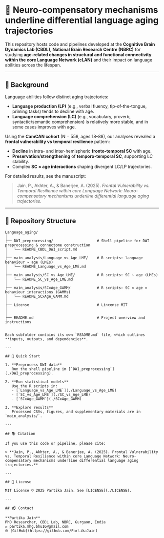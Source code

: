 # 🧬 Neuro-compensatory mechanisms underline differential language aging trajectories

This repository hosts code and pipelines developed at the **Cognitive Brain Dynamics Lab (CBDL), National Brain Research Centre (NBRC)** for studying **age-related changes in structural and functional connectivity within the core Language Network (cLAN)** and their impact on language abilities across the lifespan.

---

## 📖 Background

Language abilities follow distinct aging trajectories:

- **Language production (LP)** (e.g., verbal fluency, tip-of-the-tongue, priming tasks) tends to decline with age.  
- **Language comprehension (LC)** (e.g., vocabulary, proverb, syntactic/semantic comprehension) is relatively more stable, and in some cases improves with age.  

Using the **CamCAN cohort** (N = 558, ages 18–88), our analyses revealed a **frontal vulnerability vs temporal resilience** pattern:  

- **Decline** in intra- and inter-hemispheric **fronto-temporal SC** with age.  
- **Preservation/strengthening** of **temporo-temporal SC**, supporting LC stability.  
- Complex **SC × age interactions** shaping divergent LC/LP trajectories.

For detailed results, see the manuscript:  
> Jain, P., Akhter, A., & Banerjee, A. (2025). *Frontal Vulnerability vs. Temporal Resilience within core Language Network: Neuro-compensatory mechanisms underline differential language aging trajectories.*

---

## 📂 Repository Structure

```
Language_aging/
│
├── DWI_preprocessing/                    # Shell pipeline for DWI preprocessing & connectome construction
│   └── README_CBDL_DWI_script.md
│
├── main_analysis/Language_vs_Age_LME/    # R scripts: language behaviour ~ age (LMEs)
│   └── README_Language_vs_Age_LME.md
│
├── main_analysis/SC_vs_Age_LME/          # R scripts: SC ~ age (LMEs)
│   └── README_SC_vs_Age_LME.md
│
├── main_analysis/SCxAge_GAMM/            # R scripts: SC × age × behaviour interactions (GAMMs)
│   └── README_SCxAge_GAMM.md
│
├── License                               # Lincense MIT
│       
│
├── README.md                             # Project overview and instructions


Each subfolder contains its own `README.md` file, which outlines **inputs, outputs, and dependencies**.

---

## 🚀 Quick Start

1. **Preprocess DWI data**  
   Run the shell pipeline in [`DWI_preprocessing`](./DWI_preprocessing).  

2. **Run statistical models**  
   Use the R scripts in:  
   - [`Language_vs_Age_LME`](./Language_vs_Age_LME)  
   - [`SC_vs_Age_LME`](./SC_vs_Age_LME)  
   - [`SCxAge_GAMM`](./SCxAge_GAMM)  

3. **Explore results**  
   Processed CSVs, figures, and supplementary materials are in `main_analysis/`.

---

## 📚 Citation

If you use this code or pipeline, please cite:

> **Jain, P., Akhter, A., & Banerjee, A. (2025). Frontal Vulnerability vs. Temporal Resilience within core Language Network: Neuro-compensatory mechanisms underline differential language aging trajectories.**

---

## 📄 License

MIT License © 2025 Partika Jain. See [LICENSE](./LICENSE).

---

## 📬 Contact

**Partika Jain**  
PhD Researcher, CBDL Lab, NBRC, Gurgaon, India  
✉️ partika.mhg.bhu16@gmail.com  
🌐 [GitHub](https://github.com/PartikaJain)
